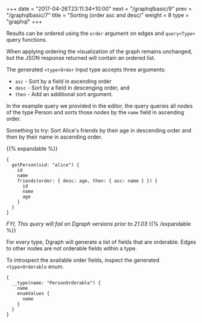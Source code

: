 +++
date = "2017-04-26T23:11:34+10:00"
next = "/graphqlbasic/9"
prev = "/graphqlbasic/7"
title = "Sorting (order asc and desc)"
weight = 8
type = "graphql"
+++

Results can be ordered using the `order` argument on edges and `query<Type>` query functions.

When applying ordering the visualization of the graph remains unchanged, but the JSON response returned will contain an ordered list.

The generated `<type>Order` input type accepts three arguments: 

- `asc` - Sort by a field in ascending order
- `desc` - Sort by a field in descenging order, and
- `then` - Add an additional sort argument.

In the example query we provided in the editor, the query queries all nodes of the type Person and sorts those nodes by the `name` field in ascending order.

Something to try: Sort Alice's friends by their age in descending order and then by their name in ascending order.

{{% expandable %}}
```
{
  getPerson(xid: "alice") {
    id
    name
    friends(order: { desc: age, then: { asc: name } }) {
      id
      name
      age
    }
  }
}
```

_FYI, This query will fail on Dgraph versions prior to 21.03_
{{% /expandable %}}

For every type, Dgraph will generate a list of fields that are orderable. Edges to other nodes are not orderable fields within a type.

To introspect the available order fields, inspect the generated `<type>Orderable` enum.

```
{
  __type(name: "PersonOrderable") {
    name
    enumValues {
      name
    }
  }
}
```
